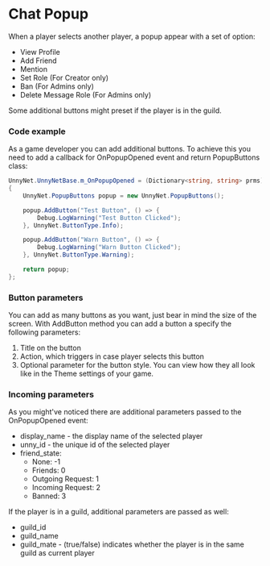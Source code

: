 # Chat Popup

When a player selects another player, a popup appear with a set of option:
*   View Profile
*   Add Friend
*   Mention
*   Set Role (For Creator only)
*   Ban (For Admins only)
*   Delete Message Role (For Admins only)

Some additional buttons might preset if the player is in the guild.

### Code example

As a game developer you can add additional buttons.
To achieve this you need to add a callback for OnPopupOpened event and return PopupButtons class:

```csharp fct_label="Unity"
UnnyNet.UnnyNetBase.m_OnPopupOpened = (Dictionary<string, string> prms) =>
{
    UnnyNet.PopupButtons popup = new UnnyNet.PopupButtons();

    popup.AddButton("Test Button", () => {
        Debug.LogWarning("Test Button Clicked");
    }, UnnyNet.ButtonType.Info);

    popup.AddButton("Warn Button", () => {
        Debug.LogWarning("Warn Button Clicked");
    }, UnnyNet.ButtonType.Warning);

    return popup;
};
```

### Button parameters

You can add as many buttons as you want, just bear in mind the size of the screen. With AddButton method you can add a button a specify the following parameters:
1.  Title on the button
2.  Action, which triggers in case player selects this button
3.  Optional parameter for the button style. You can view how they all look like in the Theme settings of your game.

### Incoming parameters

As you might've noticed there are additional parameters passed to the OnPopupOpened event:
*   display_name - the display name of the selected player
*   unny_id - the unique id of the selected player
*   friend_state:
    *   None: -1
    *   Friends: 0
    *   Outgoing Request: 1
    *   Incoming Request: 2
    *   Banned: 3

If the player is in a guild, additional parameters are passed as well:
*   guild_id
*   guild_name
*   guild_mate - (true/false) indicates whether the player is in the same guild as current player  

